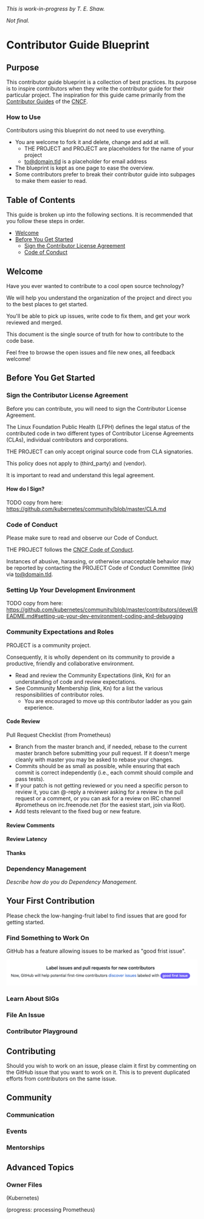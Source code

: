 _This is work-in-progress by T. E. Shaw._

_Not final._

# Contributor Guide Blueprint

## Purpose

This contributor guide blueprint is a collection of best practices. Its purpose is to inspire contributors when they write the contributor guide for their particular project. The inspiration for this guide came primarily from the [Contributor Guides](https://github.com/cncf/contribute) of the [CNCF](https://www.cncf.io).

### How to Use

Contributors using this blueprint do not need to use everything.

* You are welcome to fork it and delete, change and add at will.
  * THE PROJECT and PROJECT are placeholders for the name of your project
  * to@domain.tld is a placeholder for email address
* The blueprint is kept as one page to ease the overview.
* Some contributors prefer to break their contributor guide into subpages to make them easier to read.

## Table of Contents

This guide is broken up into the following sections.
It is recommended that you follow these steps in order.

- [Welcome](#welcome)
- [Before You Get Started](#before-you-get-started)
  - [Sign the Contributor License Agreement](#sign-the-contributor-license-agreement)
  - [Code of Conduct](#code-of-conduct)

## Welcome

Have you ever wanted to contribute to a cool open source technology?

We will help you understand the organization of the project and direct you to the best places to get started.

You'll be able to pick up issues, write code to fix them, and get your work reviewed and merged.

This document is the single source of truth for how to contribute to the code base.

Feel free to browse the open issues and file new ones, all feedback welcome!

## Before You Get Started

### Sign the Contributor License Agreement

Before you can contribute, you will need to sign the Contributor License Agreement.

The Linux Foundation Public Health (LFPH) defines the legal status of the contributed code in two different types of Contributor License Agreements (CLAs), individual contributors and corporations.

THE PROJECT can only accept original source code from CLA signatories.

This policy does not apply to (third_party) and (vendor).

It is important to read and understand this legal agreement.

#### How do I Sign?

TODO copy from here: https://github.com/kubernetes/community/blob/master/CLA.md

### Code of Conduct

Please make sure to read and observe our Code of Conduct.

THE PROJECT follows the [CNCF Code of Conduct](https://github.com/cncf/foundation/blob/master/code-of-conduct.md).

Instances of abusive, harassing, or otherwise unacceptable behavior may be reported by contacting
the PROJECT Code of Conduct Committee (link) via to@domain.tld.

### Setting Up Your Development Environment

TODO copy from here: https://github.com/kubernetes/community/blob/master/contributors/devel/README.md#setting-up-your-dev-environment-coding-and-debugging

### Community Expectations and Roles

PROJECT is a community project.

Consequently, it is wholly dependent on its community to provide a productive, friendly and collaborative environment.

* Read and review the Community Expectations (link, Kn) for an understanding of code and review expectations.
* See Community Membership (link, Kn) for a list the various responsibilities of contributor roles.
  * You are encouraged to move up this contributor ladder as you gain experience.

#### Code Review

Pull Request Checklist (from Prometheus)

- Branch from the master branch and, if needed, rebase to the current master branch before submitting your pull request. If it doesn't merge cleanly with master you may be asked to rebase your changes.
- Commits should be as small as possible, while ensuring that each commit is correct independently (i.e., each commit should compile and pass tests).
- If your patch is not getting reviewed or you need a specific person to review it, you can @-reply a reviewer asking for a review in the pull request or a comment, or you can ask for a review on IRC channel #prometheus on irc.freenode.net (for the easiest start, join via Riot).
- Add tests relevant to the fixed bug or new feature.

#### Review Comments

#### Review Latency

#### Thanks

### Dependency Management

_Describe how do you do Dependency Management._

## Your First Contribution

Please check the low-hanging-fruit label to find issues that are good for getting started. 

### Find Something to Work On

GitHub has a feature allowing issues to be marked as "good frist issue".

![Good First Issue](/images/good-first-issue.png)

### Learn About SIGs

### File An Issue

### Contributor Playground

## Contributing

Should you wish to work on an issue, please claim it first by commenting on the GitHub issue that you want to work on it. This is to prevent duplicated efforts from contributors on the same issue.

## Community

### Communication

### Events

### Mentorships

## Advanced Topics

### Owner Files

(Kubernetes)

(progress: processing Prometheus)
